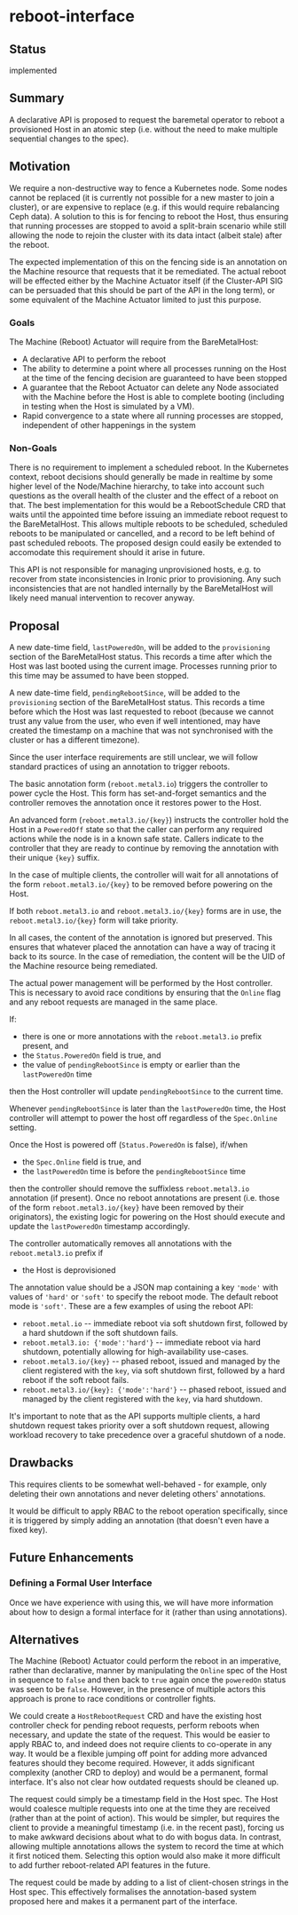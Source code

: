 <!--
 This work is licensed under a Creative Commons Attribution 3.0
 Unported License.

 http://creativecommons.org/licenses/by/3.0/legalcode
-->

# reboot-interface

## Status

implemented

## Summary

A declarative API is proposed to request the baremetal operator to reboot a
provisioned Host in an atomic step (i.e. without the need to make multiple
sequential changes to the spec).

## Motivation

We require a non-destructive way to fence a Kubernetes node. Some nodes cannot
be replaced (it is currently not possible for a new master to join a cluster),
or are expensive to replace (e.g. if this would require rebalancing Ceph data).
A solution to this is for fencing to reboot the Host, thus ensuring that
running processes are stopped to avoid a split-brain scenario while still
allowing the node to rejoin the cluster with its data intact (albeit stale)
after the reboot.

The expected implementation of this on the fencing side is an annotation on the
Machine resource that requests that it be remediated. The actual reboot will be
effected either by the Machine Actuator itself (if the Cluster-API SIG can be
persuaded that this should be part of the API in the long term), or some
equivalent of the Machine Actuator limited to just this purpose.

### Goals

The Machine (Reboot) Actuator will require from the BareMetalHost:

- A declarative API to perform the reboot
- The ability to determine a point where all processes running on the Host at
  the time of the fencing decision are guaranteed to have been stopped
- A guarantee that the Reboot Actuator can delete any Node associated with the
  Machine before the Host is able to complete booting (including in testing
  when the Host is simulated by a VM).
- Rapid convergence to a state where all running processes are stopped,
  independent of other happenings in the system

### Non-Goals

There is no requirement to implement a scheduled reboot. In the Kubernetes
context, reboot decisions should generally be made in realtime by some higher
level of the Node/Machine hierarchy, to take into account such questions as the
overall health of the cluster and the effect of a reboot on that. The best
implementation for this would be a RebootSchedule CRD that waits until the
appointed time before issuing an immediate reboot request to the BareMetalHost.
This allows multiple reboots to be scheduled, scheduled reboots to be
manipulated or cancelled, and a record to be left behind of past scheduled
reboots. The proposed design could easily be extended to accomodate this
requirement should it arise in future.

This API is not responsible for managing unprovisioned hosts, e.g. to recover
from state inconsistencies in Ironic prior to provisioning. Any such
inconsistencies that are not handled internally by the BareMetalHost will
likely need manual intervention to recover anyway.

## Proposal

A new date-time field, ``lastPoweredOn``, will be added to the ``provisioning``
section of the BareMetalHost status. This records a time after which the Host
was last booted using the current image. Processes running prior to this time
may be assumed to have been stopped.

A new date-time field, ``pendingRebootSince``, will be added to the
``provisioning`` section of the BareMetalHost status. This records a time
before which the Host was last requested to reboot (because we cannot trust any
value from the user, who even if well intentioned, may have created the
timestamp on a machine that was not synchronised with the cluster or has a
different timezone).

Since the user interface requirements are still unclear, we will follow
standard practices of using an annotation to trigger reboots.

The basic annotation form (``reboot.metal3.io``) triggers the controller to
power cycle the Host. This form has set-and-forget semantics and the controller
removes the annotation once it restores power to the Host.

An advanced form (``reboot.metal3.io/{key}``) instructs the controller hold the
Host in a ``PoweredOff`` state so that the caller can perform any required
actions while the node is in a known safe state. Callers indicate to the
controller that they are ready to continue by removing the annotation with
their unique ``{key}`` suffix.

In the case of multiple clients, the controller will wait for all annotations
of the form ``reboot.metal3.io/{key}`` to be removed before powering on the
Host.

If both ``reboot.metal3.io`` and ``reboot.metal3.io/{key}`` forms are in use,
the ``reboot.metal3.io/{key}`` form will take priority.

In all cases, the content of the annotation is ignored but preserved. This
ensures that whatever placed the annotation can have a way of tracing it back
to its source. In the case of remediation, the content will be the UID of the
Machine resource being remediated.

The actual power management will be performed by the Host controller. This is
necessary to avoid race conditions by ensuring that the ``Online`` flag and any
reboot requests are managed in the same place.

If:

- there is one or more annotations with the ``reboot.metal3.io`` prefix
  present, and
- the ``Status.PoweredOn`` field is true, and
- the value of ``pendingRebootSince`` is empty or earlier than the
  ``lastPoweredOn`` time

then the Host controller will update ``pendingRebootSince`` to the current
time.

Whenever ``pendingRebootSince`` is later than the ``lastPoweredOn`` time, the
Host controller will attempt to power the host off regardless of the
``Spec.Online`` setting.

Once the Host is powered off (``Status.PoweredOn`` is false), if/when

- the ``Spec.Online`` field is true, and
- the ``lastPoweredOn`` time is before the ``pendingRebootSince`` time

then the controller should remove the suffixless ``reboot.metal3.io``
annotation (if present). Once no reboot annotations are present (i.e. those of
the form ``reboot.metal3.io/{key}`` have been removed by their originators),
the existing logic for powering on the Host should execute and update the
``lastPoweredOn`` timestamp accordingly.

The controller automatically removes all annotations with the
``reboot.metal3.io`` prefix if

- the Host is deprovisioned

The annotation value should be a JSON map containing a key `'mode'` with values
of `'hard'` or `'soft'` to specify the reboot mode. The default reboot mode is
`'soft'`. These are a few examples of using the reboot API:

- `reboot.metal.io` -- immediate reboot via soft shutdown first,
  followed by a hard shutdown if the soft shutdown fails.
- `reboot.metal3.io: {'mode':'hard'}` -- immediate reboot via hard
  shutdown, potentially allowing for high-availability use-cases.
- `reboot.metal3.io/{key}` -- phased reboot, issued and managed by the
  client registered with the `key`, via soft shutdown first, followed
  by a hard reboot if the soft reboot fails.
- `reboot.metal3.io/{key}: {'mode':'hard'}` -- phased reboot, issued
  and managed by the client registered with the `key`, via hard
  shutdown.

It's important to note that as the API supports multiple clients, a hard
shutdown request takes priority over a soft shutdown request, allowing
workload recovery to take precedence over a graceful shutdown of a node.

## Drawbacks

This requires clients to be somewhat well-behaved - for example, only deleting
their own annotations and never deleting others' annotations.

It would be difficult to apply RBAC to the reboot operation specifically, since
it is triggered by simply adding an annotation (that doesn't even have a fixed
key).

## Future Enhancements

### Defining a Formal User Interface

Once we have experience with using this, we will have more information about
how to design a formal interface for it (rather than using annotations).

## Alternatives

The Machine (Reboot) Actuator could perform the reboot in an imperative, rather
than declarative, manner by manipulating the ``Online`` spec of the Host in
sequence to ``false`` and then back to ``true`` again once the ``poweredOn``
status was seen to be ``false``. However, in the presence of multiple actors
this approach is prone to race conditions or controller fights.

We could create a ``HostRebootRequest`` CRD and have the existing host
controller check for pending reboot requests, perform reboots when necessary,
and update the state of the request. This would be easier to apply RBAC to, and
indeed does not require clients to co-operate in any way. It would be a
flexible jumping off point for adding more advanced features should they become
required. However, it adds significant complexity (another CRD to deploy) and
would be a permanent, formal interface. It's also not clear how outdated
requests should be cleaned up.

The request could simply be a timestamp field in the Host spec. The Host would
coalesce multiple requests into one at the time they are received (rather than
at the point of action). This would be simpler, but requires the client to
provide a meaningful timestamp (i.e. in the recent past), forcing us to make
awkward decisions about what to do with bogus data. In contrast, allowing
multiple annotations allows the system to record the time at which it first
noticed them. Selecting this option would also make it more difficult to add
further reboot-related API features in the future.

The request could be made by adding to a list of client-chosen strings in the
Host spec. This effectively formalises the annotation-based system proposed
here and makes it a permanent part of the interface.

